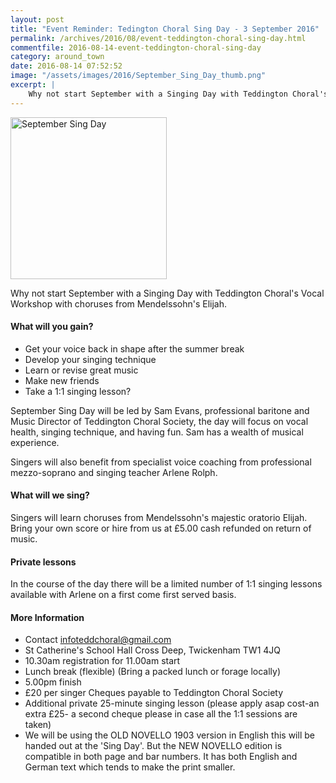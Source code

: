 ```yaml
---
layout: post
title: "Event Reminder: Tedington Choral Sing Day - 3 September 2016"
permalink: /archives/2016/08/event-teddington-choral-sing-day.html
commentfile: 2016-08-14-event-teddington-choral-sing-day
category: around_town
date: 2016-08-14 07:52:52
image: "/assets/images/2016/September_Sing_Day_thumb.png"
excerpt: |
    Why not start September with a Singing Day with Teddington Choral's Vocal Workshop with choruses from Mendelssohn's Elijah.
---
```


<a href="/assets/images/2016/September_Sing_Day.png" title="See larger version of - September Sing Day"><img src="/assets/images/2016/September_Sing_Day_thumb.png" width="250" height="259" alt="September Sing Day" class="photo right" /></a>

Why not start September with a Singing Day with Teddington Choral's Vocal Workshop with choruses from Mendelssohn's Elijah.

#### What will you gain?

-   Get your voice back in shape after the summer break
-   Develop your singing technique
-   Learn or revise great music
-   Make new friends
-   Take a 1:1 singing lesson?

September Sing Day will be led by Sam Evans, professional baritone and Music Director of Teddington Choral Society, the day will focus on vocal health, singing technique, and having fun. Sam has a wealth of musical experience.

Singers will also benefit from specialist voice coaching from professional mezzo-soprano and singing teacher Arlene Rolph.

#### What will we sing?

Singers will learn choruses from Mendelssohn's majestic oratorio Elijah. Bring your own score or hire from us at £5.00 cash refunded on return of music.

#### Private lessons

In the course of the day there will be a limited number of 1:1 singing lessons available with Arlene on a first come first served basis.

#### More Information

-   Contact <infoteddchoral@gmail.com>
-   St Catherine's School Hall Cross Deep, Twickenham TW1 4JQ
-   10.30am registration for 11.00am start
-   Lunch break (flexible) (Bring a packed lunch or forage locally)
-   5.00pm finish
-   £20 per singer Cheques payable to Teddington Choral Society
-   Additional private 25-minute singing lesson (please apply asap cost-an extra £25- a second cheque please in case all the 1:1 sessions are taken)
-   We will be using the OLD NOVELLO 1903 version in English this will be handed out at the 'Sing Day'. But the NEW NOVELLO edition is compatible in both page and bar numbers. It has both English and German text which tends to make the print smaller.
